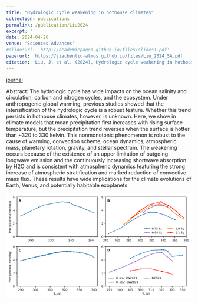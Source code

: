 ```yaml
---
title: "Hydrologic cycle weakening in hothouse climates"
collection: publications
permalink: /publication/Liu2024
excerpt: ''
date: 2024-04-26
venue: 'Sciences Advances'
#slidesurl: 'http://academicpages.github.io/files/slides1.pdf'
paperurl: 'https://jiachenliu-atmos.github.io/files/Liu_2024_SA.pdf'
citation: 'Liu, J. et al. (2024), Hydrologic cycle weakening in hothouse climates, Science Advances, 10(17), p. eado2515.'
---
```


[journal](https://doi.org/10.1126/sciadv.ado2515)

Abstract: The hydrologic cycle has wide impacts on the ocean salinity and circulation, carbon and nitrogen cycles, and the ecosystem. Under anthropogenic global warming, previous studies showed that the intensification of the hydrologic cycle is a robust feature. Whether this trend persists in hothouse climates, however, is unknown. Here, we show in climate models that mean precipitation first increases with rising surface temperature, but the precipitation trend reverses when the surface is hotter than ~320 to 330 kelvin. This nonmonotonic phenomenon is robust to the cause of warming, convection scheme, ocean dynamics, atmospheric mass, planetary rotation, gravity, and stellar spectrum. The weakening occurs because of the existence of an upper limitation of outgoing longwave emission and the continuously increasing shortwave absorption by H2O and is consistent with atmospheric dynamics featuring the strong increase of atmospheric stratification and marked reduction of convective mass flux. These results have wide implications for the climate evolutions of Earth, Venus, and potentially habitable exoplanets.

![Reserved_P.png](/images/Reserved_P.png)



